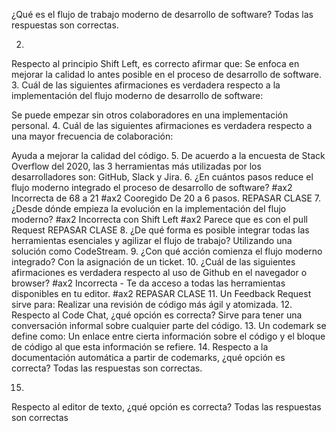 ¿Qué es el flujo de trabajo moderno de desarrollo de software?
Todas las respuestas son correctas.

2.
Respecto al principio Shift Left, es correcto afirmar que:
Se enfoca en mejorar la calidad lo antes posible en el proceso de desarrollo de software.
3.
Cuál de las siguientes afirmaciones es verdadera respecto a la implementación del flujo moderno de desarrollo de software:

Se puede empezar sin otros colaboradores en una implementación personal.
4.
Cuál de las siguientes afirmaciones es verdadera respecto a una mayor frecuencia de colaboración:

Ayuda a mejorar la calidad del código.
5.
De acuerdo a la encuesta de Stack Overflow del 2020, las 3 herramientas más utilizadas por los desarrolladores son:
GitHub, Slack y Jira.
6.
¿En cuántos pasos reduce el flujo moderno integrado el proceso de desarrollo de software?
#ax2 Incorrecta de 68 a 21
#ax2 Cooregido De 20 a 6 pasos.
REPASAR CLASE
7.
¿Desde dónde empieza la evolución en la implementación del flujo moderno?
#ax2 Incorrecta con Shift Left
#ax2 Parece que es con el pull Request
REPASAR CLASE
8.
¿De qué forma es posible integrar todas las herramientas esenciales y agilizar el flujo de trabajo?
Utilizando una solución como CodeStream.
9.
¿Con qué acción comienza el flujo moderno integrado?
Con la asignación de un ticket.
10.
¿Cuál de las siguientes afirmaciones es verdadera respecto al uso de Github en el navegador o browser?
#ax2 Incorrecta - Te da acceso a todas las herramientas disponibles en tu editor.
#ax2 
REPASAR CLASE
11.
Un Feedback Request sirve para:
Realizar una revisión de código más ágil y atomizada.
12.
Respecto al Code Chat, ¿qué opción es correcta?
Sirve para tener una conversación informal sobre cualquier parte del código.
13.
Un codemark se define como:
Un enlace entre cierta información sobre el código y el bloque de código al que esta información se refiere.
14.
Respecto a la documentación automática a partir de codemarks, ¿qué opción es correcta?
Todas las respuestas son correctas.

15.
Respecto al editor de texto, ¿qué opción es correcta?
Todas las respuestas son correctas